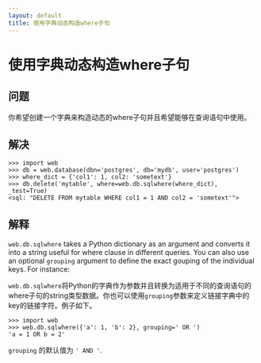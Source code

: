 ```yaml
---
layout: default
title: 使用字典动态构造where子句
---
```


# 使用字典动态构造where子句

## 问题

你希望创建一个字典来构造动态的where子句并且希望能够在查询语句中使用。

## 解决

    >>> import web
    >>> db = web.database(dbn='postgres', db='mydb', user='postgres')
    >>> where_dict = {'col1': 1, col2: 'sometext'}
    >>> db.delete('mytable', where=web.db.sqlwhere(where_dict), _test=True)
    <sql: "DELETE FROM mytable WHERE col1 = 1 AND col2 = 'sometext'">

## 解释

`web.db.sqlwhere` takes a Python dictionary as an argument and converts it into a string useful for where clause in different queries. You can also use an optional `grouping` argument to define the exact gouping of the individual keys. For instance:

`web.db.sqlwhere`将Python的字典作为参数并且转换为适用于不同的查询语句的where子句的string类型数据。你也可以使用`grouping`参数来定义链接字典中的key的链接字符。例子如下。

    >>> import web
    >>> web.db.sqlwhere({'a': 1, 'b': 2}, grouping=' OR ')
    'a = 1 OR b = 2'

`grouping` 的默认值为 `' AND '`.